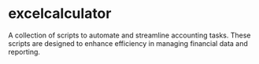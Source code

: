 # excelcalculator
A collection of scripts to automate and streamline accounting tasks. These scripts are designed to enhance efficiency in managing financial data and reporting.
